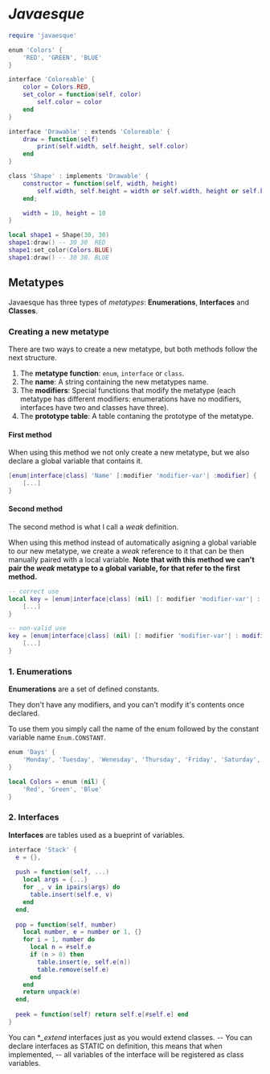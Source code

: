 # _Javaesque_

``` lua
require 'javaesque'

enum 'Colors' {
	'RED', 'GREEN', 'BLUE'
}

interface 'Coloreable' {
	color = Colors.RED,
	set_color = function(self, color)
		self.color = color
	end
}

interface 'Drawable' : extends 'Coloreable' {
	draw = function(self)
		print(self.width, self.height, self.color)
	end
}

class 'Shape' : implements 'Drawable' {
	constructor = function(self, width, height)
		self.width, self.height = width or self.width, height or self.height
	end;

	width = 10, height = 10
}

local shape1 = Shape(30, 30)
shape1:draw() -- 30	30	RED
shape1:set_color(Colors.BLUE)
shape1:draw() -- 30 30. BLUE
```

## Metatypes
Javaesque has three types of *metatypes*: **Enumerations**, **Interfaces** and **Classes**.

### Creating a new metatype
There are two ways to create a new metatype, but both methods follow the next structure.

1. The **metatype function**: `enum`, `interface` or `class`.
2. The **name**: A string containing the new metatypes name.
3. The **modifiers**: Special functions that modify the metatype (each metatype has different modifiers: enumerations have no modifiers, interfaces have two and classes have three).
4. The **prototype table**: A table contaning the prototype of the metatype.

#### First method
When using this method we not only create a new metatype, but we also declare a global variable that contains it. 

``` lua
[enum|interface|class] 'Name' [:modifier 'modifier-var'| :modifier] {
	[...]
}
```

#### Second method
The second method is what I call a _weak_ definition. 

When using this method instead of automatically asigning a global variable to our new metatype, we create a _weak_ reference to it that can be then manually paired with a local variable. **Note that with this method we can't pair the _weak_ metatype to a global variable, for that refer to the first method.**

``` lua
-- correct use
local key = [enum|interface|class] (nil) [: modifier 'modifier-var'| : modifier] {
	[...]
}

-- non-valid use
key = [enum|interface|class] (nil) [: modifier 'modifier-var'| : modifier] {
	[...]
}
```

### 1. Enumerations
**Enumerations** are a set of defined constants. 

They don't have any modifiers, and you can't modify it's contents once declared.

To use them you simply call the name of the enum followed by the constant variable name `Enum.CONSTANT`.


``` lua
enum 'Days' {
	'Monday', 'Tuesday', 'Wenesday', 'Thursday', 'Friday', 'Saturday', 'Sunday'
}

local Colors = enum (nil) {
	'Red', 'Green', 'Blue'
}
```

### 2. Interfaces
**Interfaces** are tables used as a bueprint of variables.

``` lua
interface 'Stack' {
  e = {}, 
  
  push = function(self, ...)
    local args = {...}
    for _, v in ipairs(args) do
      table.insert(self.e, v)
    end
  end,
  
  pop = function(self, number)
    local number, e = number or 1, {}
    for i = 1, number do
      local n = #self.e
      if (n > 0) then
        table.insert(e, self.e[n])
        table.remove(self.e)
      end
    end
    return unpack(e)
  end,
  
  peek = function(self) return self.e[#self.e] end
}
```

You can **_extend* interfaces just as you would extend classes.
-- You can declare interfaces as STATIC on definition, this means that when implemented,
-- all variables of the interface will be registered as class variables.

